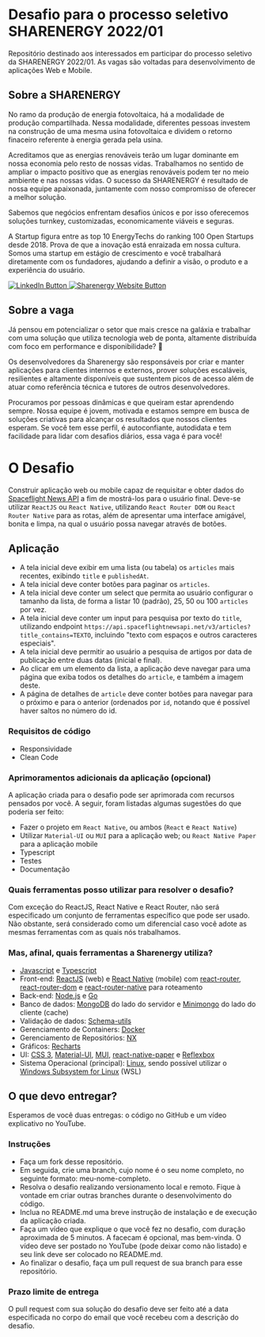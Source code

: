 # Desafio para o processo seletivo SHARENERGY 2022/01

Repositório destinado aos interessados em participar do processo seletivo da SHARENERGY 2022/01. As vagas são voltadas para desenvolvimento de aplicações Web e Mobile.

## Sobre a SHARENERGY

No ramo da produção de energia fotovoltaica, há a modalidade de produção compartilhada. Nessa modalidade, diferentes pessoas investem na construção de uma mesma usina fotovoltaica e dividem o retorno finaceiro referente à energia gerada pela usina.

Acreditamos que as energias renováveis terão um lugar dominante em nossa economia pelo resto de nossas vidas. Trabalhamos no sentido de ampliar o impacto positivo que as energias renováveis podem ter no meio ambiente e nas nossas vidas. O sucesso da SHARENERGY é resultado de nossa equipe apaixonada, juntamente com nosso compromisso de oferecer a melhor solução.

Sabemos que negócios enfrentam desafios únicos e por isso oferecemos soluções turnkey, customizadas, economicamente viáveis e seguras.

A Startup figura entre as top 10 EnergyTechs do ranking 100 Open Startups desde 2018. Prova de que a inovação está enraizada em nossa cultura. Somos uma startup em estágio de crescimento e você trabalhará diretamente com os fundadores, ajudando a definir a visão, o produto e a experiência do usuário.

<p align="left">
  <a href="https://www.linkedin.com/company/sharenergy-brasil/">
    <img src="https://img.shields.io/badge/LinkedIn-%230077B5.svg?&style=flat-square&logo=linkedin&logoColor=white" alt="LinkedIn Button">
  </a>
  <a href="https://sharenergy.com.br/">
    <img src="https://img.shields.io/badge/-Website-red" alt="Sharenergy Website Button">
  </a>
</p>

## Sobre a vaga

Já pensou em potencializar o setor que mais cresce na galáxia e trabalhar com uma solução que utiliza tecnologia web de ponta, altamente distribuída com foco em performance e disponibilidade? 👀

Os desenvolvedores da Sharenergy são responsáveis por criar e manter aplicações para clientes internos e externos, prover soluções escaláveis, resilientes e altamente disponíveis que sustentem picos de acesso além de atuar como referência técnica e tutores de outros desenvolvedores.

Procuramos por pessoas dinâmicas e que queiram estar aprendendo sempre. Nossa equipe é jovem, motivada e estamos sempre em busca de soluções criativas para alcançar os resultados que nossos clientes esperam. Se você tem esse perfil, é autoconfiante, autodidata e tem facilidade para lidar com desafios diários, essa vaga é para você!

# O Desafio

Construir aplicação web ou mobile capaz de requisitar e obter dados do [Spaceflight News API](https://spaceflightnewsapi.net/) a fim de mostrá-los para o usuário final. Deve-se utilizar `ReactJS` ou `React Native`, utilizando `React Router DOM` ou `React Router Native` para as rotas, além de apresentar uma interface amigável, bonita e limpa, na qual o usuário possa navegar através de botões.

## Aplicação

- A tela inicial deve exibir em uma lista (ou tabela) os `articles` mais recentes, exibindo `title` e `publishedAt`.
- A tela inicial deve conter botões para paginar os `articles`.
- A tela inicial deve conter um select que permita ao usuário configurar o tamanho da lista, de forma a listar 10 (padrão), 25, 50 ou 100 `articles` por vez.
- A tela inicial deve conter um input para pesquisa por texto do `title`, utilizando endpoint `https://api.spaceflightnewsapi.net/v3/articles?title_contains=TEXTO`, incluindo "texto com espaços e outros caracteres especiais".
- A tela inicial deve permitir ao usuário a pesquisa de artigos por data de publicação entre duas datas (inicial e final).
- Ao clicar em um elemento da lista, a aplicação deve navegar para uma página que exiba todos os detalhes do `article`, e também a imagem deste.
- A página de detalhes de `article` deve conter botões para navegar para o próximo e para o anterior (ordenados por `id`, notando que é possível haver saltos no número do id.

### Requisitos de código

- Responsividade
- Clean Code

### Aprimoramentos adicionais da aplicação (opcional)

A aplicação criada para o desafio pode ser aprimorada com recursos pensados por você. A seguir, foram listadas algumas sugestões do que poderia ser feito:

- Fazer o projeto em `React Native`, ou ambos (`React` e `React Native`)
- Utilizar `Material-UI` ou `MUI` para a aplicação web; ou `React Native Paper` para a aplicação mobile
- Typescript
- Testes
- Documentação

### Quais ferramentas posso utilizar para resolver o desafio?

Com exceção do ReactJS, React Native e React Router, não será especificado um conjunto de ferramentas específico que pode ser usado. Não obstante, será considerado como um diferencial caso você adote as mesmas ferramentas com as quais nós trabalhamos. 

### Mas, afinal, quais ferramentas a Sharenergy utiliza?

* [Javascript](https://developer.mozilla.org/pt-BR/docs/Web/JavaScript) e [Typescript](https://www.typescriptlang.org/)
* Front-end: [ReactJS](https://reactjs.org/) (web) e [React Native](https://reactnative.dev/) (mobile) com [react-router](https://reactrouter.com/), [react-router-dom](https://www.npmjs.com/package/react-router-dom) e [react-router-native](https://www.npmjs.com/package/react-router-native) para roteamento
* Back-end: [Node.js](https://nodejs.org/en/) e [Go](https://golang.org/)
* Banco de dados: [MongoDB](https://www.mongodb.com/) do lado do servidor e [Minimongo](https://guide.meteor.com/collections.html) do lado do cliente (cache)
* Validação de dados: [Schema-utils](https://www.npmjs.com/package/schema-utils) 
* Gerenciamento de Containers: [Docker](https://www.docker.com/)
* Gerenciamento de Repositórios: [NX](https://nx.dev/)
* Gráficos: [Recharts](https://recharts.org/en-US/)
* UI: [CSS 3](https://www.w3.org/Style/CSS/), [Material-UI](https://v4.mui.com/), [MUI](https://mui.com/), [react-native-paper](https://callstack.github.io/react-native-paper/) e [Reflexbox](https://rebassjs.org/reflexbox/)
* Sistema Operacional (principal): [Linux](https://www.linux.org/), sendo possível utilizar o [Windows Subsystem for Linux](https://docs.microsoft.com/en-us/windows/wsl/) (WSL)

## O que devo entregar?

Esperamos de você duas entregas: o código no GitHub e um vídeo explicativo no YouTube.

### Instruções

- Faça um fork desse repositório.
- Em seguida, crie uma branch, cujo nome é o seu nome completo, no seguinte formato: meu-nome-completo.
- Resolva o desafio realizando versionamento local e remoto. Fique à vontade em criar outras branches durante o desenvolvimento do código.
- Inclua no README.md uma breve instrução de instalação e de execução da aplicação criada.
- Faça um vídeo que explique o que você fez no desafio, com duração aproximada de 5 minutos. A facecam é opcional, mas bem-vinda. O vídeo deve ser postado no YouTube (pode deixar como não listado) e seu link deve ser colocado no README.md.
- Ao finalizar o desafio, faça um pull request de sua branch para esse repositório.

### Prazo limite de entrega

O pull request com sua solução do desafio deve ser feito até a data especificada no corpo do email que você recebeu com a descrição do desafio.
